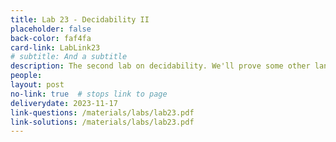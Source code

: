 ```yaml
---
title: Lab 23 - Decidability II
placeholder: false
back-color: faf4fa
card-link: LabLink23
# subtitle: And a subtitle
description: The second lab on decidability. We'll prove some other languages are undecidable using slightly more complex proof structures. 
people:
layout: post
no-link: true  # stops link to page 
deliverydate: 2023-11-17
link-questions: /materials/labs/lab23.pdf
link-solutions: /materials/labs/lab23.pdf
---
```










